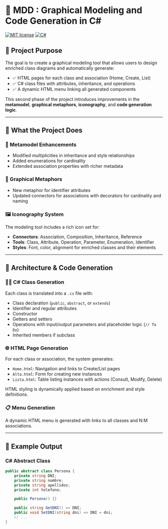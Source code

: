 # 🧩 MDD : Graphical Modeling and Code Generation in C#

[![MIT license](https://img.shields.io/badge/license-MIT-brightgreen.svg)](http://opensource.org/licenses/MIT)
[![C#](https://img.shields.io/badge/language-C%23-blue.svg)](https://learn.microsoft.com/en-us/dotnet/csharp/)



## 🎯 Project Purpose

The goal is to create a graphical modeling tool that allows users to design enriched class diagrams and automatically generate:

- ✅ HTML pages for each class and association (Home, Create, List)
- ✅ C# class files with attributes, inheritance, and operations
- ✅ A dynamic HTML menu linking all generated components

This second phase of the project introduces improvements in the **metamodel**, **graphical metaphors**, **iconography**, and **code generation logic**.

---

## 🧠 What the Project Does

### 🧬 Metamodel Enhancements

- Modified multiplicities in inheritance and style relationships
- Added enumerations for cardinality
- Extended association properties with richer metadata

### 🎨 Graphical Metaphors

- New metaphor for identifier attributes
- Updated connectors for associations with decorators for cardinality and naming

### 🖼️ Iconography System

The modeling tool includes a rich icon set for:

- **Connectors**: Association, Composition, Inheritance, Reference
- **Tools**: Class, Attribute, Operation, Parameter, Enumeration, Identifier
- **Styles**: Font, color, alignment for enriched classes and their elements

---

## 🧱 Architecture & Code Generation

### 🧑‍💻 C# Class Generation

Each class is translated into a `.cs` file with:

- Class declaration (`public`, `abstract`, or `extends`)
- Identifier and regular attributes
- Constructor
- Getters and setters
- Operations with input/output parameters and placeholder logic (`// To Do`)
- Inherited members if subclass

### 🌐 HTML Page Generation

For each class or association, the system generates:

- `Home.html`: Navigation and links to Create/List pages
- `Alta.html`: Form for creating new instances
- `Lista.html`: Table listing instances with actions (Consult, Modify, Delete)

HTML styling is dynamically applied based on enrichment and style definitions.

### 📋 Menu Generation

A dynamic HTML menu is generated with links to all classes and N:M associations.

---

## 🧪 Example Output

### C# Abstract Class
```csharp
public abstract class Persona {
    private string DNI;
    private string nombre;
    private string apellidos;
    private int telefono;

    public Persona() {}

    public string GetDNI() => DNI;
    public void SetDNI(string dni) => DNI = dni;
    // ...
}
